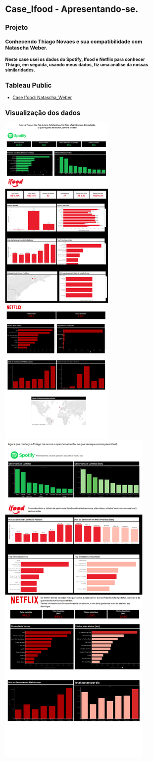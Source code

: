 # Case_Ifood - Apresentando-se.

## **Projeto**
### Conhecendo Thiago Novaes e sua compatibilidade com Natascha Weber.

#### Neste case usei os dados do Spotify, Ifood e Netflix para conhecer Thiago, em seguida, usando meus dados, fiz uma análise da nossas similaridades.

## **Tableau Public**
* [Case Ifood: Natascha_Weber](https://public.tableau.com/views/Case_ifood_final/Histria1?:language=pt-BR&publish=yes&:display_count=n&:origin=viz_share_link)

## **Visualização dos dados**
![MARKDOWN](https://github.com/natfontanesi/Case_Ifood/blob/main/Thiago.png)
![MARKDOWN](https://github.com/natfontanesi/Case_Ifood/blob/main/Thiago%20x%20Nat.png)
